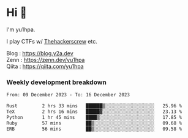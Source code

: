 # Hi 👋

I'm yu1hpa.

I play CTFs w/ [Thehackerscrew](https://www.thehackerscrew.team/) etc.

Blog : https://blog.y2a.dev  
Zenn : https://zenn.dev/yu1hpa  
Qiita : https://qiita.com/yu1hpa  

### Weekly development breakdown

<!--START_SECTION:waka-->

```txt
From: 09 December 2023 - To: 16 December 2023

Rust         2 hrs 33 mins   ██████▒░░░░░░░░░░░░░░░░░░   25.96 %
TeX          2 hrs 16 mins   █████▓░░░░░░░░░░░░░░░░░░░   23.13 %
Python       1 hr 45 mins    ████▒░░░░░░░░░░░░░░░░░░░░   17.85 %
Ruby         57 mins         ██▒░░░░░░░░░░░░░░░░░░░░░░   09.68 %
ERB          56 mins         ██▒░░░░░░░░░░░░░░░░░░░░░░   09.58 %
```

<!--END_SECTION:waka-->

